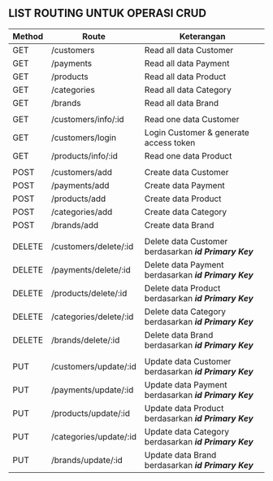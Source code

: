 ## LIST ROUTING UNTUK OPERASI CRUD

| Method | Route                  | Keterangan                                            |
| ------ | ---------------------- | ----------------------------------------------------- |
| GET    | /customers             | Read all data Customer                                |
| GET    | /payments              | Read all data Payment                                 |
| GET    | /products              | Read all data Product                                 |
| GET    | /categories            | Read all data Category                                |
| GET    | /brands                | Read all data Brand                                   |
|        |                        |                                                       |
| GET    | /customers/info/:id    | Read one data Customer                                |
| GET    | /customers/login       | Login Customer & generate access token                |
| GET    | /products/info/:id     | Read one data Product                                 |
|        |                        |                                                       |
| POST   | /customers/add         | Create data Customer                                  |
| POST   | /payments/add          | Create data Payment                                   |
| POST   | /products/add          | Create data Product                                   |
| POST   | /categories/add        | Create data Category                                  |
| POST   | /brands/add            | Create data Brand                                     |
|        |                        |                                                       |
| DELETE | /customers/delete/:id  | Delete data Customer berdasarkan ***id Primary Key*** |
| DELETE | /payments/delete/:id   | Delete data Payment  berdasarkan ***id Primary Key*** |
| DELETE | /products/delete/:id   | Delete data Product  berdasarkan ***id Primary Key*** |
| DELETE | /categories/delete/:id | Delete data Category berdasarkan ***id Primary Key*** |
| DELETE | /brands/delete/:id     | Delete data Brand    berdasarkan ***id Primary Key*** |
|        |                        |                                                       |
| PUT    | /customers/update/:id  | Update data Customer berdasarkan ***id Primary Key*** |
| PUT    | /payments/update/:id   | Update data Payment  berdasarkan ***id Primary Key*** |
| PUT    | /products/update/:id   | Update data Product  berdasarkan ***id Primary Key*** |
| PUT    | /categories/update/:id | Update data Category berdasarkan ***id Primary Key*** |
| PUT    | /brands/update/:id     | Update data Brand    berdasarkan ***id Primary Key*** |